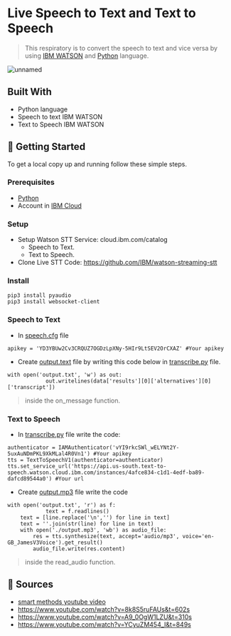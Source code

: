 



# Live Speech to Text and Text to Speech 

> This respiratory is to convert the speech to text and vice versa by using [IBM WATSON](https://cloud.ibm.com) and [Python](https://www.python.org/downloads/) language.

![unnamed](https://user-images.githubusercontent.com/66702376/125099767-0b7df680-e0e1-11eb-9d98-f6cf0a0e8ff9.png)



## Built With

- Python language
- Speech to text IBM WATSON
- Text to Speech IBM WATSON



## 🦾 Getting Started
To get a local copy up and running follow these simple steps.

### Prerequisites
* [Python](https://www.python.org/downloads/)
* Account in [IBM Cloud](https://cloud.ibm.com)

### Setup
* Setup Watson STT Service: cloud.ibm.com/catalog 
  * Speech to Text. 
  * Text to Speech.
* Clone Live STT Code: https://github.com/IBM/watson-streaming-stt 

### Install
```
pip3 install pyaudio
pip3 install websocket-client
``` 

### Speech to Text 
* In [speech.cfg](https://github.com/AsmaAbdullah1998/Live--Speech-to-Text-and-Text-to-Speech-/blob/main/speech.cfg) file
``` 
apikey = 'YD3YBUw2Cv3CRQUZ7OGDzLpXNy-5HIr9LtSEV2OrCXAZ' #Your apikey
```
* Create [output.text](https://github.com/AsmaAbdullah1998/Live--Speech-to-Text-and-Text-to-Speech-/blob/main/output.txt) file by writing this code below in [transcribe.py](https://github.com/AsmaAbdullah1998/Live--Speech-to-Text-and-Text-to-Speech-/blob/main/transcribe.py) file.
```
with open('output.txt', 'w') as out:
            out.writelines(data['results'][0]['alternatives'][0]['transcript'])
```
> inside the on_message function. 


### Text to Speech
* In [transcribe.py](https://github.com/AsmaAbdullah1998/Live--Speech-to-Text-and-Text-to-Speech-/blob/main/transcribe.py) file write the code: 
```
authenticator = IAMAuthenticator('vYI9rkcSWl_wELYNt2Y-5uxAuNDmPKL9XkMLal4R0Vn1') #Your apikey
tts = TextToSpeechV1(authenticator=authenticator)
tts.set_service_url('https://api.us-south.text-to-speech.watson.cloud.ibm.com/instances/4afce834-c1d1-4edf-ba89-dafcd89544a0') #Your url
```
* Create [output.mp3]() file write the code 
```
with open('output.txt', 'r') as f:
            text = f.readlines()
    text = [line.replace('\n','') for line in text]
    text = ''.join(str(line) for line in text)
    with open('./output.mp3', 'wb') as audio_file:
        res = tts.synthesize(text, accept='audio/mp3', voice='en-GB_JamesV3Voice').get_result()
        audio_file.write(res.content)
```
> inside the read_audio function. 








## 📝 Sources 

- [smart methods youtube video](https://www.youtube.com/watch?v=Z_N2aAHfiGU&t=5229s)
- https://www.youtube.com/watch?v=8k8S5ruFAUs&t=602s
- https://www.youtube.com/watch?v=A9_0OgW1LZU&t=310s
- https://www.youtube.com/watch?v=YCyuZM454_I&t=849s



